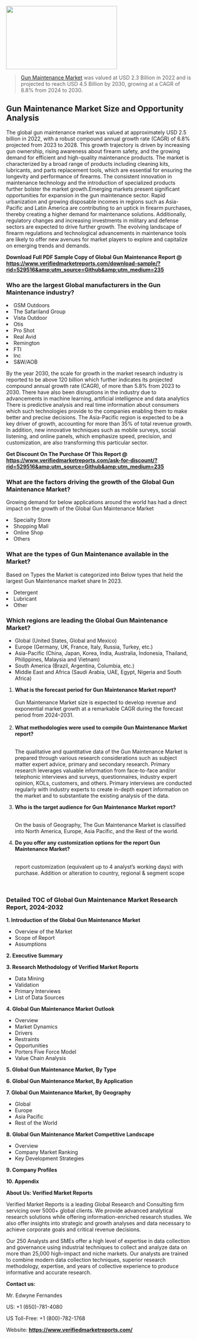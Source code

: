 <img src="https://ffe5etoiles.com/wp-content/uploads/2024/12/MST1-300x171.png" alt="" width="300" height="171" class="alignnone size-medium wp-image-20088" /><blockquote><p><p><a href="https://www.verifiedmarketreports.com/download-sample/?rid=529516&utm_source=Github&utm_medium=235" target="_blank">Gun Maintenance Market</a> was valued at USD 2.3 Billion in 2022 and is projected to reach USD 4.5 Billion by 2030, growing at a CAGR of 8.8% from 2024 to 2030.</p></blockquote><p><h2>Gun Maintenance Market Size and Opportunity Analysis</h2>The global gun maintenance market was valued at approximately USD 2.5 billion in 2022, with a robust compound annual growth rate (CAGR) of 6.8% projected from 2023 to 2028. This growth trajectory is driven by increasing gun ownership, rising awareness about firearm safety, and the growing demand for efficient and high-quality maintenance products. The market is characterized by a broad range of products including cleaning kits, lubricants, and parts replacement tools, which are essential for ensuring the longevity and performance of firearms. The consistent innovation in maintenance technology and the introduction of specialized products further bolster the market growth.Emerging markets present significant opportunities for expansion in the gun maintenance sector. Rapid urbanization and growing disposable incomes in regions such as Asia-Pacific and Latin America are contributing to an uptick in firearm purchases, thereby creating a higher demand for maintenance solutions. Additionally, regulatory changes and increasing investments in military and defense sectors are expected to drive further growth. The evolving landscape of firearm regulations and technological advancements in maintenance tools are likely to offer new avenues for market players to explore and capitalize on emerging trends and demands.</p><p class=""><strong>Download Full PDF Sample Copy of Global Gun Maintenance Report @ <a href="https://www.verifiedmarketreports.com/download-sample/?rid=529516&amp;utm_source=Github&amp;utm_medium=235" target="_blank">https://www.verifiedmarketreports.com/download-sample/?rid=529516&amp;utm_source=Github&amp;utm_medium=235</a></strong></p><h3 id="" class="">Who are the largest Global manufacturers in the Gun Maintenance industry?</h3><p><li>GSM Outdoors</li><li> The Safariland Group</li><li> Vista Outdoor</li><li> Otis</li><li> Pro Shot</li><li> Real Avid</li><li> Remington</li><li> FTI</li><li> Inc</li><li> S&W/AOB</li></p><div class=""><div class="" dir="" data-message-author-role="" data-message-id="" data-message-model-slug=""><div class=""><div class=""><div class=""><div class="" dir="" data-message-author-role="" data-message-id="" data-message-model-slug=""><div class=""><div class=""><p>By the year 2030, the scale for growth in the market research industry is reported to be above 120 billion which further indicates its projected compound annual growth rate (CAGR), of more than 5.8% from 2023 to 2030. There have also been disruptions in the industry due to advancements in machine learning, artificial intelligence and data analytics There is predictive analysis and real time information about consumers which such technologies provide to the companies enabling them to make better and precise decisions. The Asia-Pacific region is expected to be a key driver of growth, accounting for more than 35% of total revenue growth. In addition, new innovative techniques such as mobile surveys, social listening, and online panels, which emphasize speed, precision, and customization, are also transforming this particular sector.</p><p><strong>Get Discount On The Purchase Of This Report @&nbsp; <a href="https://www.verifiedmarketreports.com/ask-for-discount/?rid=529516&amp;utm_source=Github&amp;utm_medium=235" target="_blank">https://www.verifiedmarketreports.com/ask-for-discount/?rid=529516&amp;utm_source=Github&amp;utm_medium=235</a></strong></p></div></div></div></div></div></div></div></div><h3 id="" class="">What are the factors driving the growth of the Global Gun Maintenance Market?</h3><p id="" class="">Growing demand for below applications around the world has had a direct impact on the growth of the Global Gun Maintenance Market</p><p id="" class=""><li>Specialty Store</li><li> Shopping Mall</li><li> Online Shop</li><li> Others</li></p><h3 id="" class="">What are the types of Gun Maintenance available in the Market?</h3><p id="" class="">Based on Types the Market is categorized into Below types that held the largest Gun Maintenance market share In 2023.</p><p id="" class=""><li>Detergent</li><li> Lubricant</li><li> Other</li></p><h3 id="" class="">Which regions are leading the Global Gun Maintenance Market?</h3><ul><li>Global (United States, Global and Mexico)</li><li>Europe (Germany, UK, France, Italy, Russia, Turkey, etc.)</li><li>Asia-Pacific (China, Japan, Korea, India, Australia, Indonesia, Thailand, Philippines, Malaysia and Vietnam)</li><li>South America (Brazil, Argentina, Columbia, etc.)</li><li>Middle East and Africa (Saudi Arabia, UAE, Egypt, Nigeria and South Africa)</li></ul><p><ol><li><strong>What is the forecast period for Gun Maintenance Market report?<br /></strong><br /><span data-sheets-root="1" data-sheets-value="{&quot;1&quot;:2,&quot;2&quot;:&quot;XXXX size is expected to develop revenue and exponential market growth at a remarkable CAGR during the forecast period from 2024&ndash;2030.&quot;}" data-sheets-userformat="{&quot;2&quot;:12674,&quot;4&quot;:{&quot;1&quot;:2,&quot;2&quot;:16776960},&quot;10&quot;:2,&quot;11&quot;:0,&quot;15&quot;:&quot;Arial&quot;,&quot;16&quot;:12}">Gun Maintenance Market size is expected to develop revenue and exponential market growth at a remarkable CAGR during the forecast period from 2024&ndash;2031.</span><br /><br /></li><li><strong>What methodologies were used to compile Gun Maintenance Market report?<br /><br /></strong><p>The qualitative and quantitative data of the&nbsp;Gun Maintenance Market is prepared through various research considerations such as subject matter expert advice, primary and secondary research. Primary research leverages valuable information from face-to-face and/or telephonic interviews and surveys, questionnaires, industry expert opinion, KOLs, customers, and others. Primary interviews are conducted regularly with industry experts to create in-depth expert information on the market and to substantiate the existing analysis of the data.&nbsp;</p></li><li><strong>Who is the target audience for Gun Maintenance Market report?<br /><br /></strong><p>On the basis of Geography, The&nbsp;Gun Maintenance Market is classified into North America, Europe, Asia Pacific, and the Rest of the world.</p></li><li><strong>Do you offer any customization options for the report Gun Maintenance Market?<br /><br /></strong><p>report customization (equivalent up to 4 analyst&rsquo;s working days) with purchase. Addition or alteration to country, regional &amp; segment scope</p><p>&nbsp;</p></li></ol></p><h3 id="" class="">Detailed TOC of Global Gun Maintenance Market Research Report, 2024-2032</h3><p id="" class=""><strong>1. Introduction of the Global Gun Maintenance Market</strong></p><ul><li>Overview of the Market</li><li>Scope of Report</li><li>Assumptions</li></ul><p id="" class=""><strong>2. Executive Summary</strong></p><p id="" class=""><strong>3. Research Methodology of&nbsp;Verified Market Reports</strong></p><ul><li>Data Mining</li><li>Validation</li><li>Primary Interviews</li><li>List of Data Sources</li></ul><p id="" class=""><strong>4. Global Gun Maintenance Market Outlook</strong></p><ul><li>Overview</li><li>Market Dynamics</li><li>Drivers</li><li>Restraints</li><li>Opportunities</li><li>Porters Five Force Model</li><li>Value Chain Analysis</li></ul><p id="" class=""><strong>5. Global Gun Maintenance Market, By&nbsp;Type</strong></p><p id="" class=""><strong>6. Global Gun Maintenance Market, By Application</strong></p><p id="" class=""><strong>7. Global Gun Maintenance Market, By Geography</strong></p><ul><li>Global</li><li>Europe</li><li>Asia Pacific</li><li>Rest of the World</li></ul><p id="" class=""><strong>8. Global Gun Maintenance Market Competitive Landscape</strong></p><ul><li>Overview</li><li>Company Market Ranking</li><li>Key Development Strategies</li></ul><p id="" class=""><strong>9. Company Profiles</strong></p><p id="" class=""><strong>10. Appendix</strong></p><p id="" class=""><strong>About Us: Verified Market Reports</strong></p><p id="" class="">Verified Market Reports is a leading Global Research and Consulting firm servicing over 5000+ global clients. We provide advanced analytical research solutions while offering information-enriched research studies. We also offer insights into strategic and growth analyses and data necessary to achieve corporate goals and critical revenue decisions.</p><p id="" class="">Our 250 Analysts and SMEs offer a high level of expertise in data collection and governance using industrial techniques to collect and analyze data on more than 25,000 high-impact and niche markets. Our analysts are trained to combine modern data collection techniques, superior research methodology, expertise, and years of collective experience to produce informative and accurate research.</p><p id="" class=""><strong>Contact us:</strong></p><p id="" class="">Mr. Edwyne Fernandes</p><p id="" class="">US: +1 (650)-781-4080</p><p id="" class="">US Toll-Free: +1 (800)-782-1768</p><p id="" class="">Website: <a target="" data-test-app-aware-link=""><strong>https://www.verifiedmarketreports.com/</strong></a></p>
